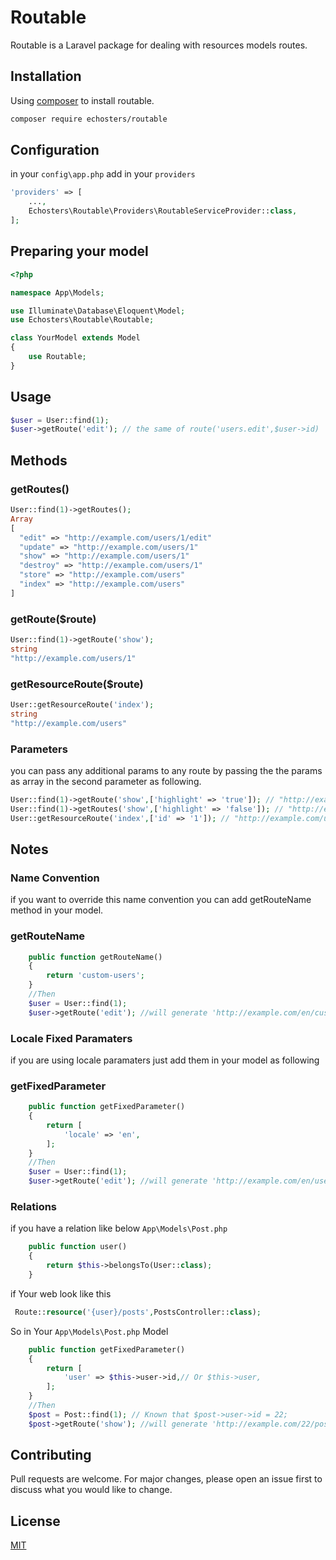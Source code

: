 # Routable

Routable is a Laravel package for dealing with resources models routes.

## Installation

Using [composer](https://getcomposer.org/) to install routable.

```bash
composer require echosters/routable
```
## Configuration
in your ```config\app.php```
add in your ```providers```
```php
'providers' => [
    ...,
    Echosters\Routable\Providers\RoutableServiceProvider::class,
];
```
## Preparing your model
```php
<?php

namespace App\Models;

use Illuminate\Database\Eloquent\Model;
use Echosters\Routable\Routable;

class YourModel extends Model
{
    use Routable;
}
```
## Usage

```php
$user = User::find(1);
$user->getRoute('edit'); // the same of route('users.edit',$user->id)
```
## Methods
### getRoutes()
```php
User::find(1)->getRoutes();
Array
[
  "edit" => "http://example.com/users/1/edit"
  "update" => "http://example.com/users/1"
  "show" => "http://example.com/users/1"
  "destroy" => "http://example.com/users/1"
  "store" => "http://example.com/users"
  "index" => "http://example.com/users"
]
```

### getRoute($route)
```php
User::find(1)->getRoute('show');
string
"http://example.com/users/1"
```

### getResourceRoute($route)
```php
User::getResourceRoute('index');
string
"http://example.com/users"
```
### Parameters
you can pass any additional params to any route by passing the the params as array in the second parameter as following.
```php
User::find(1)->getRoute('show',['highlight' => 'true']); // "http://example.com/users/1?highlight=true"
User::find(1)->getRoutes('show',['highlight' => 'false']); // "http://example.com/users/1?highlight=false"
User::getResourceRoute('index',['id' => '1']); // "http://example.com/users?id=1"
```
## Notes
### Name Convention
if you want to override this name convention you can add getRouteName method in your model.

### getRouteName
```php
    public function getRouteName()
    {
        return 'custom-users';
    }
    //Then 
    $user = User::find(1);
    $user->getRoute('edit'); //will generate 'http://example.com/en/custom-users/1'
```

### Locale Fixed Paramaters
if you are using locale paramaters just add them in your model as following

### getFixedParameter
```php
    public function getFixedParameter()
    {
        return [
            'locale' => 'en',
        ];
    }
    //Then 
    $user = User::find(1);
    $user->getRoute('edit'); //will generate 'http://example.com/en/users/1'
```

### Relations
if you have a relation like below ```App\Models\Post.php```
```php
    public function user()
    {
        return $this->belongsTo(User::class);
    }
```
if Your web look like this
```php
 Route::resource('{user}/posts',PostsController::class);
```

So in Your ```App\Models\Post.php``` Model
```php
    public function getFixedParameter()
    {
        return [
            'user' => $this->user->id,// Or $this->user,
        ];
    }
    //Then 
    $post = Post::find(1); // Known that $post->user->id = 22;
    $post->getRoute('show'); //will generate 'http://example.com/22/posts/1'
```

## Contributing
Pull requests are welcome. For major changes, please open an issue first to discuss what you would like to change.


## License
[MIT](https://choosealicense.com/licenses/mit/)
